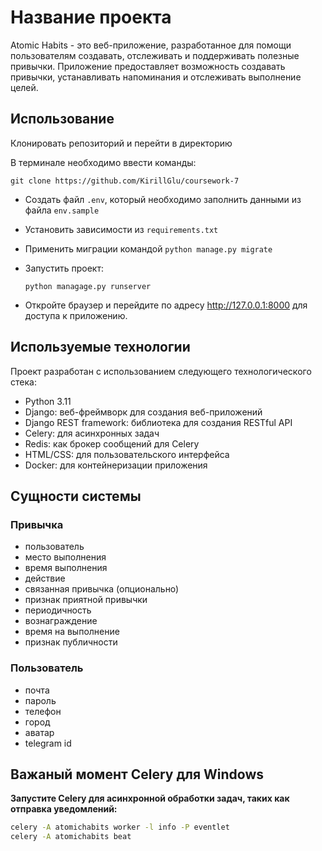 # Название проекта
Atomic Habits - это веб-приложение, разработанное для помощи пользователям создавать, отслеживать и поддерживать
полезные привычки. Приложение предоставляет возможность создавать привычки, устанавливать напоминания и отслеживать
выполнение целей.

## Использование
 Клонировать репозиторий и перейти в директорию
  
  В терминале необходимо ввести команды:
  ```
  git clone https://github.com/KirillGlu/coursework-7
  ```
- Создать файл ``.env``, который необходимо заполнить данными из файла ``env.sample``
- Установить зависимости из ``requirements.txt``
- Применить миграции командой ``python manage.py migrate``
- Запустить проект:

  ```
  python managage.py runserver
  ```
- Откройте браузер и перейдите по адресу http://127.0.0.1:8000 для доступа к приложению.

## Используемые технологии

Проект разработан с использованием следующего технологического стека:

- Python 3.11
- Django: веб-фреймворк для создания веб-приложений
- Django REST framework: библиотека для создания RESTful API
- Celery: для асинхронных задач
- Redis: как брокер сообщений для Celery
- HTML/CSS: для пользовательского интерфейса
- Docker: для контейнеризации приложения

## Сущности системы
  ### Привычка
  * пользователь
  * место выполнения
  * время выполнения
  * действие
  * связанная привычка (опционально)
  * признак приятной привычки
  * периодичность
  * вознаграждение
  * время на выполнение
  * признак публичности

### Пользователь
* почта
* пароль
* телефон 
* город 
* аватар
* telegram id

## Важаный момент Celery для Windows


**Запустите Celery для асинхронной обработки задач, таких как отправка уведомлений:**
  
  ```bash
  celery -A atomichabits worker -l info -P eventlet
  celery -A atomichabits beat
  ```


